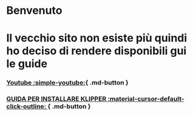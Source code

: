 # Benvenuto
# Il vecchio sito non esiste più quindi ho deciso di rendere disponibili gui le guide

### [Youtube :simple-youtube:](https://www.youtube.com/@3DFoxFactory3DFF ){ .md-button }

### [GUIDA PER INSTALLARE KLIPPER :material-cursor-default-click-outline: ](Installare-Klipper-Italiano/Installare_Klipper/Guida_Installare_klipper/){ .md-button }


